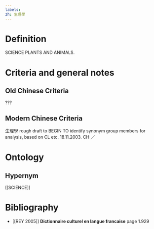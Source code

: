 ```yaml
---
labels: 
zh: 生理學
---
```


# Definition
SCIENCE PLANTS AND ANIMALS.
# Criteria and general notes
## Old Chinese Criteria
???
## Modern Chinese Criteria
生理學
rough draft to BEGIN TO identify synonym group members for analysis, based on CL etc. 18.11.2003. CH ／
# Ontology

## Hypernym
[[SCIENCE]]
# Bibliography
- [[REY 2005]]
**Dictionnaire culturel en langue francaise** page 1.929
